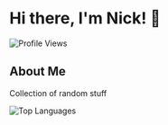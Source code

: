 # Hi there, I'm Nick! 👋
![Profile Views](https://komarev.com/ghpvc/?username=nicholasbrar&color=blue)

## About Me
Collection of random stuff

![Top Languages](https://github-readme-stats.vercel.app/api/top-langs/?username=nicholasbrar&layout=compact&theme=radical)



